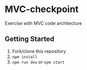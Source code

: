 # MVC-checkpoint

Exercise with MVC code architecture

## Getting Started

1. Fork/clone this repository
1. `npm install`
1. `npm run dev` or `npm start`
